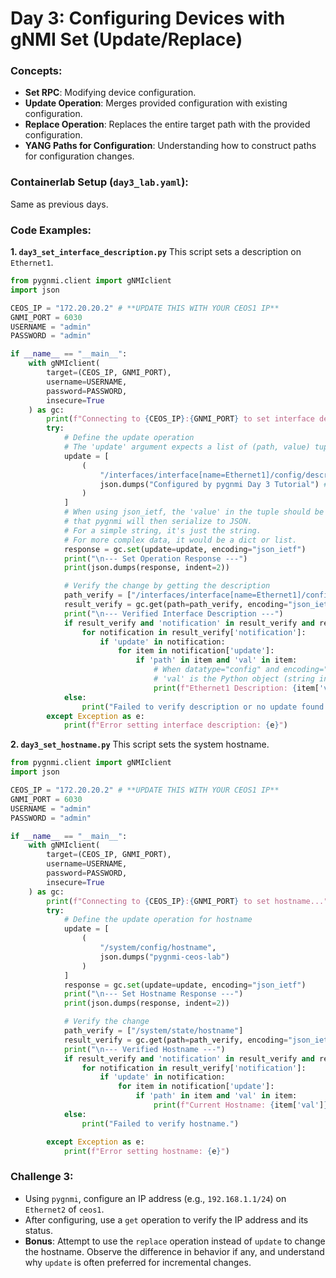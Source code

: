 
# Day 3: Configuring Devices with gNMI Set (Update/Replace)

### Concepts:

  * **Set RPC**: Modifying device configuration.
  * **Update Operation**: Merges provided configuration with existing configuration.
  * **Replace Operation**: Replaces the entire target path with the provided configuration.
  * **YANG Paths for Configuration**: Understanding how to construct paths for configuration changes.

### Containerlab Setup (`day3_lab.yaml`):

Same as previous days.

### Code Examples:

**1. `day3_set_interface_description.py`**
This script sets a description on `Ethernet1`.

```python
from pygnmi.client import gNMIclient
import json

CEOS_IP = "172.20.20.2" # **UPDATE THIS WITH YOUR CEOS1 IP**
GNMI_PORT = 6030
USERNAME = "admin"
PASSWORD = "admin"

if __name__ == "__main__":
    with gNMIclient(
        target=(CEOS_IP, GNMI_PORT),
        username=USERNAME,
        password=PASSWORD,
        insecure=True
    ) as gc:
        print(f"Connecting to {CEOS_IP}:{GNMI_PORT} to set interface description...")
        try:
            # Define the update operation
            # The 'update' argument expects a list of (path, value) tuples.
            update = [
                (
                    "/interfaces/interface[name=Ethernet1]/config/description",
                    json.dumps("Configured by pygnmi Day 3 Tutorial") # This would become "\"Configured by...\""
                )
            ]
            # When using json_ietf, the 'value' in the tuple should be the Python object
            # that pygnmi will then serialize to JSON.
            # For a simple string, it's just the string.
            # For more complex data, it would be a dict or list.
            response = gc.set(update=update, encoding="json_ietf")
            print("\n--- Set Operation Response ---")
            print(json.dumps(response, indent=2))

            # Verify the change by getting the description
            path_verify = ["/interfaces/interface[name=Ethernet1]/config/description"]
            result_verify = gc.get(path=path_verify, encoding="json_ietf", datatype="config")
            print("\n--- Verified Interface Description ---")
            if result_verify and 'notification' in result_verify and result_verify['notification']:
                for notification in result_verify['notification']:
                    if 'update' in notification:
                        for item in notification['update']:
                            if 'path' in item and 'val' in item:
                                # When datatype="config" and encoding="json_ietf",
                                # 'val' is the Python object (string in this case)
                                print(f"Ethernet1 Description: {item['val']}")
            else:
                print("Failed to verify description or no update found.")
        except Exception as e:
            print(f"Error setting interface description: {e}")
```

**2. `day3_set_hostname.py`**
This script sets the system hostname.

```python
from pygnmi.client import gNMIclient
import json

CEOS_IP = "172.20.20.2" # **UPDATE THIS WITH YOUR CEOS1 IP**
GNMI_PORT = 6030
USERNAME = "admin"
PASSWORD = "admin"

if __name__ == "__main__":
    with gNMIclient(
        target=(CEOS_IP, GNMI_PORT),
        username=USERNAME,
        password=PASSWORD,
        insecure=True
    ) as gc:
        print(f"Connecting to {CEOS_IP}:{GNMI_PORT} to set hostname...")
        try:
            # Define the update operation for hostname
            update = [
                (
                    "/system/config/hostname",
                    json.dumps("pygnmi-ceos-lab")
                )
            ]
            response = gc.set(update=update, encoding="json_ietf")
            print("\n--- Set Hostname Response ---")
            print(json.dumps(response, indent=2))

            # Verify the change
            path_verify = ["/system/state/hostname"]
            result_verify = gc.get(path=path_verify, encoding="json_ietf", datatype="state")
            print("\n--- Verified Hostname ---")
            if result_verify and 'notification' in result_verify and result_verify['notification']:
                for notification in result_verify['notification']:
                    if 'update' in notification:
                        for item in notification['update']:
                            if 'path' in item and 'val' in item:
                                print(f"Current Hostname: {item['val']}")
            else:
                print("Failed to verify hostname.")

        except Exception as e:
            print(f"Error setting hostname: {e}")
```

### Challenge 3:

  * Using `pygnmi`, configure an IP address (e.g., `192.168.1.1/24`) on `Ethernet2` of `ceos1`.
  * After configuring, use a `get` operation to verify the IP address and its status.
  * **Bonus**: Attempt to use the `replace` operation instead of `update` to change the hostname. Observe the difference in behavior if any, and understand why `update` is often preferred for incremental changes.
